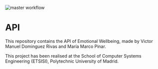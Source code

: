 ![master workflow](https://github.com/Emotional-Wellbeing/API/actions/workflows/master.yml/badge.svg)

# API
This repository contains the API of Emotional Wellbeing, made by Victor Manuel Dominguez Rivas and María Marco Pinar.

This project has been realised at the School of Computer Systems Engineering (ETSISI), Polytechnic University of Madrid.
